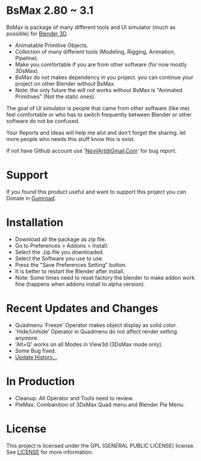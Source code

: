 
# BsMax 2.80 ~ 3.1

BsMax is package of many different tools and UI simulator (much as possible) for [Blender 3D](https://www.blender.org/).

* Animatable Primitive Objects.
* Collection of many different tools (Modeling, Rigging, Animation, Pipeline).
* Make you comfortable if you are from other software (for now mostly 3DsMax).
* BsMax do not makes dependency in you project. you can continue your project on other Blender without BsMax.
* Note: the only future the will not works without BsMax is "Animated Primitives" (Not the static ones).

The goal of UI simulator is people that came from other software (like me) feel comfortable or who has to switch frequently between Blender or other software do not be confused.

Your Reports and Ideas will help me alot and don't forget the sharing. let more people who needs this stuff know this is exist.

If not have Github account use 'NevilArt@Gmail.Com' for bug report.

# Support

If you found this product useful and want to support this project you can Donate in [Gumroad](https://nevilart.gumroad.com/l/BsMax).

# Installation

* Download all the package as zip file.
* Go to Preferences > Addons > Install.
* Select the .zip file you downloaded.
* Select the Software you use to use.
* Press the "Save Preferences Setting" button.
* It is better to restart the Blender after install.
* Note: Some times need to reset factory the blender to make addon work fine (happens when addons install to alpha version).

# Recent Updates and Changes

* Quadmenu 'Freeze' Operator makes object display as solid color.
* 'Hide/Unhide' Operator in Quadmenu do not affect render setting anymore.
* 'Alt+Q' works on all Modes in View3d (3DsMax mode only).
* Some Bug fixed.
* [Update History...](https://github.com/NevilArt/BsMax_2_80/blob/master/HISTORY.TXT)

# In Production 

* Cleanup: All Operator and Tools need to review.
* PieMax: Combanition of 3DsMax Quad menu and Blender Pie Menu.

# License

This project is licensed under the GPL (GENERAL PUBLIC LICENSE) license. See [LICENSE](https://www.gnu.org/licenses/gpl-3.0.en.html) for more information.
